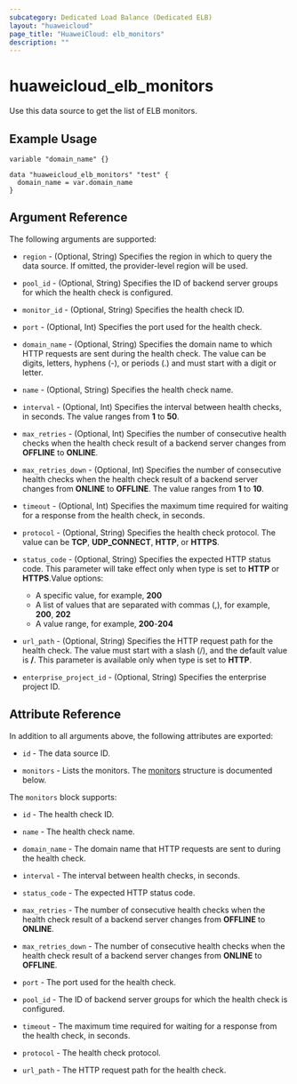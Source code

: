 ```yaml
---
subcategory: Dedicated Load Balance (Dedicated ELB)
layout: "huaweicloud"
page_title: "HuaweiCloud: elb_monitors"
description: ""
---
```


# huaweicloud_elb_monitors

Use this data source to get the list of ELB monitors.

## Example Usage

```hcl
variable "domain_name" {}

data "huaweicloud_elb_monitors" "test" {
  domain_name = var.domain_name
}
```

## Argument Reference

The following arguments are supported:

* `region` - (Optional, String) Specifies the region in which to query the data source. If omitted, the provider-level
  region will be used.

* `pool_id` - (Optional, String) Specifies the ID of backend server groups for which the health check is configured.

* `monitor_id` - (Optional, String) Specifies the health check ID.

* `port` - (Optional, Int) Specifies the port used for the health check.

* `domain_name` - (Optional, String) Specifies the domain name to which HTTP requests are sent during the health check.
  The value can be digits, letters, hyphens (-), or periods (.) and must start with a digit or letter.

* `name` - (Optional, String) Specifies the health check name.

* `interval` - (Optional, Int)  Specifies the interval between health checks, in seconds. The value ranges from **1** to
  **50**.

* `max_retries` - (Optional, Int) Specifies the number of consecutive health checks when the health check result of a
  backend server changes from **OFFLINE** to **ONLINE**.

* `max_retries_down` - (Optional, Int) Specifies the number of consecutive health checks when the health check result of
  a backend server changes from **ONLINE** to **OFFLINE**. The value ranges from **1** to **10**.

* `timeout` - (Optional, Int) Specifies the maximum time required for waiting for a response from the health check, in
  seconds.

* `protocol` - (Optional, String) Specifies the health check protocol. The value can be **TCP**, **UDP_CONNECT**,
  **HTTP**, or **HTTPS**.

* `status_code` - (Optional, String) Specifies the expected HTTP status code. This parameter will take effect only when
  type is set to **HTTP** or **HTTPS**.Value options:
  + A specific value, for example, **200**
  + A list of values that are separated with commas (,), for example, **200**, **202**
  + A value range, for example, **200**-**204**

* `url_path` - (Optional, String) Specifies the HTTP request path for the health check. The value must start with a slash
  (/), and the default value is **/**. This parameter is available only when type is set to **HTTP**.

* `enterprise_project_id` - (Optional, String) Specifies the enterprise project ID.

## Attribute Reference

In addition to all arguments above, the following attributes are exported:

* `id` - The data source ID.

* `monitors` - Lists the monitors.
  The [monitors](#Elb_monitors) structure is documented below.

<a name="Elb_monitors"></a>
The `monitors` block supports:

* `id` - The health check ID.

* `name` - The health check name.

* `domain_name` - The domain name that HTTP requests are sent to during the health check.

* `interval` - The interval between health checks, in seconds.

* `status_code` - The expected HTTP status code.

* `max_retries` - The number of consecutive health checks when the health check result of a backend server changes from
  **OFFLINE** to **ONLINE**.

* `max_retries_down` - The number of consecutive health checks when the health check result of a backend server changes from
  **ONLINE** to **OFFLINE**.

* `port` - The port used for the health check.

* `pool_id` - The ID of backend server groups for which the health check is configured.

* `timeout` - The maximum time required for waiting for a response from the health check, in seconds.

* `protocol` - The health check protocol.

* `url_path` - The HTTP request path for the health check.
